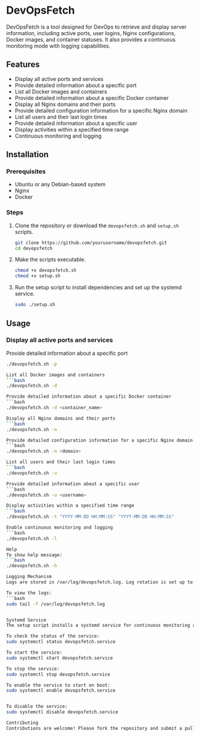 # DevOpsFetch

DevOpsFetch is a tool designed for DevOps to retrieve and display server information, including active ports, user logins, Nginx configurations, Docker images, and container statuses. It also provides a continuous monitoring mode with logging capabilities.

## Features

- Display all active ports and services
- Provide detailed information about a specific port
- List all Docker images and containers
- Provide detailed information about a specific Docker container
- Display all Nginx domains and their ports
- Provide detailed configuration information for a specific Nginx domain
- List all users and their last login times
- Provide detailed information about a specific user
- Display activities within a specified time range
- Continuous monitoring and logging

## Installation

### Prerequisites

- Ubuntu or any Debian-based system
- Nginx
- Docker

### Steps

1. Clone the repository or download the `devopsfetch.sh` and `setup.sh` scripts.

    ```bash
    git clone https://github.com/yourusername/devopsfetch.git
    cd devopsfetch
    ```

2. Make the scripts executable.

    ```bash
    chmod +x devopsfetch.sh
    chmod +x setup.sh
    ```

3. Run the setup script to install dependencies and set up the systemd service.

    ```bash
    sudo ./setup.sh
    ```

## Usage

### Display all active ports and services

Provide detailed information about a specific port
```bash
./devopsfetch.sh -p

List all Docker images and containers
```bash
./devopsfetch.sh -d

Provide detailed information about a specific Docker container
```bash
./devopsfetch.sh -d <container_name>

Display all Nginx domains and their ports
```bash
./devopsfetch.sh -n

Provide detailed configuration information for a specific Nginx domain
```bash
./devopsfetch.sh -n <domain>

List all users and their last login times
```bash
./devopsfetch.sh -u

Provide detailed information about a specific user
```bash
./devopsfetch.sh -u <username>

Display activities within a specified time range
```bash
./devopsfetch.sh -t "YYYY-MM-DD HH:MM:SS" "YYYY-MM-DD HH:MM:SS"

Enable continuous monitoring and logging
```bash
./devopsfetch.sh -l

Help
To show help message:
```bash
./devopsfetch.sh -h

Logging Mechanism
Logs are stored in /var/log/devopsfetch.log. Log rotation is set up to rotate daily and keep 7 days of logs.

To view the logs:
```bash
sudo tail -f /var/log/devopsfetch.log


Systemd Service
The setup script installs a systemd service for continuous monitoring and logging. The service is enabled and started automatically.

To check the status of the service:
sudo systemctl status devopsfetch.service

To start the service:
sudo systemctl start devopsfetch.service

To stop the service:
sudo systemctl stop devopsfetch.service

To enable the service to start on boot:
sudo systemctl enable devopsfetch.service


To disable the service:
sudo systemctl disable devopsfetch.service

Contributing
Contributions are welcome! Please fork the repository and submit a pull request.

